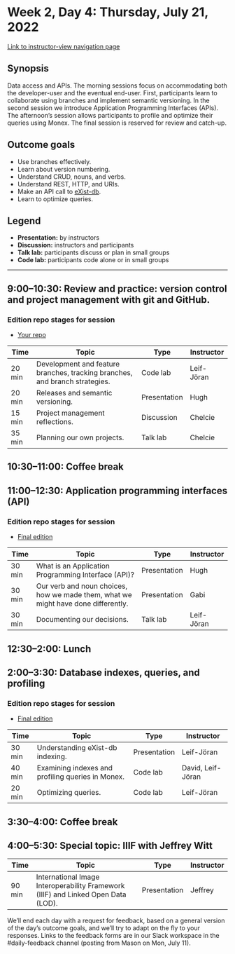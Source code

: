 # Week 2, Day 4: Thursday, July 21, 2022
[Link to instructor-view navigation page](../daily_instructor_view.md)

## Synopsis

Data access and APIs. The morning sessions focus on accommodating both the
                developer-user and the eventual end-user. First, participants learn to collaborate
                using branches and implement semantic versioning. In the second session we introduce
                Application Programming Interfaces (APIs). The afternoon’s session allows
                participants to profile and optimize their queries using Monex. The final session is
                reserved for review and catch-up.

## Outcome goals
* Use branches effectively.
* Learn about version numbering.
* Understand CRUD, nouns, and verbs.
* Understand REST, HTTP, and URIs.
* Make an API call to [eXist-db](https://exist-db.org/exist/apps/doc/devguide_rest).
* Learn to optimize queries.

## Legend

* **Presentation:** by instructors
* **Discussion:** instructors and participants
* **Talk lab:** participants discuss or plan in small groups
* **Code lab:** participants code alone or in small groups

* * *
## 9:00–10:30: Review and practice: version control and project management with git and GitHub.

### Edition repo stages for session

* [Your repo](https://example.com)

Time | Topic | Type | Instructor
---- | ---- | ---- | ---- 
20 min | Development and feature branches, tracking branches, and branch strategies. | Code lab|Leif-Jöran
20 min | Releases and semantic versioning. | Presentation|Hugh
15 min | Project management reflections. | Discussion|Chelcie
35 min | Planning our own projects. | Talk lab|Chelcie

## 10:30–11:00: Coffee break

## 11:00–12:30: Application programming interfaces (API)

### Edition repo stages for session

* [Final edition](https://github.com/Pittsburgh-NEH-Institute/pr-app)

Time | Topic | Type | Instructor
---- | ---- | ---- | ---- 
30 min | What is an Application Programming Interface (API)? | Presentation|Hugh
30 min | Our verb and noun choices, how we made them, what we might have done differently. | Presentation|Gabi
30 min | Documenting our decisions. | Talk lab|Leif-Jöran

## 12:30–2:00: Lunch

## 2:00–3:30: Database indexes, queries, and profiling

### Edition repo stages for session

* [Final edition](https://github.com/Pittsburgh-NEH-Institute/pr-app)

Time | Topic | Type | Instructor
---- | ---- | ---- | ---- 
30 min | Understanding eXist-db indexing. | Presentation|Leif-Jöran
40 min | Examining indexes and profiling queries in Monex. | Code lab|David, Leif-Jöran
20 min | Optimizing queries. | Code lab|Leif-Jöran

## 3:30–4:00: Coffee break

## 4:00–5:30: Special topic: IIIF with Jeffrey Witt

Time | Topic | Type | Instructor
---- | ---- | ---- | ---- 
90 min | International Image Interoperability Framework (IIIF) and Linked Open Data (LOD). | Presentation|Jeffrey

We’ll end each day with a request for feedback, based on a general version of the day’s outcome goals, and we’ll try to adapt on the fly to your responses. Links to the feedback forms are in our Slack workspace in the #daily-feedback channel (posting from Mason on Mon, July 11).